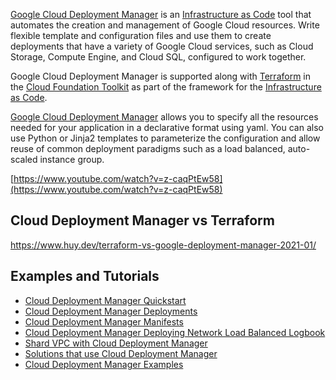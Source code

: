 
[Google Cloud Deployment Manager](https://cloud.google.com/deployment-manager/docs) is an [Infrastructure as Code](Infrastructure-as-Code) tool that automates the creation and management of Google Cloud resources. Write flexible template and configuration files and use them to create deployments that have a variety of Google Cloud services, such as Cloud Storage, Compute Engine, and Cloud SQL, configured to work together.

Google Cloud Deployment Manager is supported along with [Terraform](Terraform) in the [Cloud Foundation Toolkit](https://cloud.google.com/foundation-toolkit) as part of the framework for the [Infrastructure as Code](Infrastructure-as-code).

[Google Cloud Deployment Manager](https://cloud.google.com/deployment-manager) allows you to specify all the resources needed for your application in a declarative format using yaml. You can also use Python or Jinja2 templates to parameterize the configuration and allow reuse of common deployment paradigms such as a load balanced, auto-scaled instance group.

[https://www.youtube.com/watch?v=z-caqPtEw58](https://www.youtube.com/watch?v=z-caqPtEw58)

## Cloud Deployment Manager vs Terraform

https://www.huy.dev/terraform-vs-google-deployment-manager-2021-01/


## Examples and Tutorials

* [Cloud Deployment Manager Quickstart](https://cloud.google.com/deployment-manager/docs/quickstart)
* [Cloud Deployment Manager Deployments](https://cloud.google.com/deployment-manager/docs/deployments)
* [Cloud Deployment Manager Manifests](https://cloud.google.com/deployment-manager/docs/deployments/viewing-manifest)
* [Cloud Deployment Manager Deploying Network Load Balanced Logbook ](https://cloud.google.com/deployment-manager/docs/create-advanced-deployment)
* [Shard VPC with Cloud Deployment Manager](https://cloud.google.com/solutions/shared-vpc-with-deployment-manager)
* [Solutions that use Cloud Deployment Manager](https://cloud.google.com/docs/tutorials?sortBy=relevance#%22deployment%20manager%22)
* [Cloud Deployment Manager Examples](https://github.com/GoogleCloudPlatform/deploymentmanager-samples/tree/master/examples/v2)

